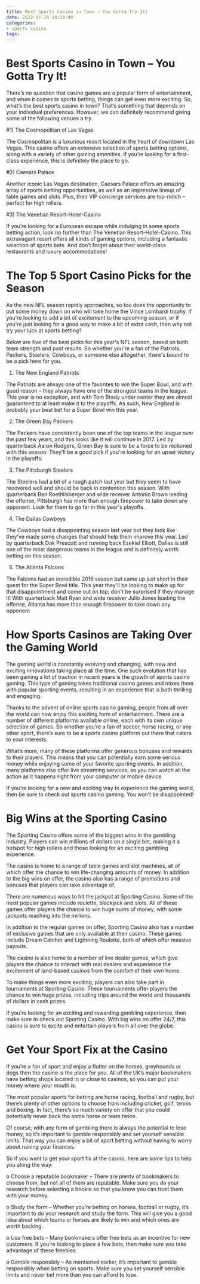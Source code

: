 ```yaml
---
title: Best Sports Casino in Town – You Gotta Try It!
date: 2022-11-25 14:23:00
categories:
- sports casino
tags:
---
```



#  Best Sports Casino in Town – You Gotta Try It!

There’s no question that casino games are a popular form of entertainment, and when it comes to sports betting, things can get even more exciting.  So, what’s the best sports casino in town? That’s something that depends on your individual preferences. However, we can definitely recommend giving some of the following venues a try.

#1) The Cosmopolitan of Las Vegas

The Cosmopolitan is a luxurious resort located in the heart of downtown Las Vegas. This casino offers an extensive selection of sports betting options, along with a variety of other gaming amenities. If you’re looking for a first-class experience, this is definitely the place to go.

#2) Caesars Palace

Another iconic Las Vegas destination, Caesars Palace offers an amazing array of sports betting opportunities, as well as an impressive lineup of table games and slots. Plus, their VIP concierge services are top-notch – perfect for high rollers.

#3) The Venetian Resort-Hotel-Casino

If you’re looking for a European escape while indulging in some sports betting action, look no further than The Venetian Resort-Hotel-Casino. This extravagant resort offers all kinds of gaming options, including a fantastic selection of sports bets. And don’t forget about their world-class restaurants and luxury accommodations!

#  The Top 5 Sport Casino Picks for the Season

As the new NFL season rapidly approaches, so too does the opportunity to put some money down on who will take home the Vince Lombardi trophy. If you're looking to add a bit of excitement to the upcoming season, or if you're just looking for a good way to make a bit of extra cash, then why not try your luck at sports betting?

Below are five of the best picks for this year's NFL season, based on both team strength and past results. So whether you're a fan of the Patriots, Packers, Steelers, Cowboys, or someone else altogether, there's bound to be a pick here for you.

1. The New England Patriots

The Patriots are always one of the favorites to win the Super Bowl, and with good reason – they always have one of the strongest teams in the league. This year is no exception, and with Tom Brady under center they are almost guaranteed to at least make it to the playoffs. As such, New England is probably your best bet for a Super Bowl win this year.

2. The Green Bay Packers

The Packers have consistently been one of the top teams in the league over the past few years, and this looks like it will continue in 2017. Led by quarterback Aaron Rodgers, Green Bay is sure to be a force to be reckoned with this season. They'll be a good pick if you're looking for an upset victory in the playoffs.

3. The Pittsburgh Steelers

The Steelers had a bit of a rough patch last year but they seem to have recovered well and should be back in contention this season. With quarterback Ben Roethlisberger and wide receiver Antonio Brown leading the offense, Pittsburgh has more than enough firepower to take down any opponent. Look for them to go far in this year's playoffs.

4. The Dallas Cowboys

The Cowboys had a disappointing season last year but they look like they've made some changes that should help them improve this year. Led by quarterback Dak Prescott and running back Ezekiel Elliott, Dallas is still one of the most dangerous teams in the league and is definitely worth betting on this season.

5. The Atlanta Falcons

The Falcons had an incredible 2016 season but came up just short in their quest for the Super Bowl title. This year they'll be looking to make up for that disappointment and come out on top; don't be surprised if they manage it! With quarterback Matt Ryan and wide receiver Julio Jones leading the offense, Atlanta has more than enough firepower to take down any opponent

#  How Sports Casinos are Taking Over the Gaming World

The gaming world is constantly evolving and changing, with new and exciting innovations taking place all the time. One such evolution that has been gaining a lot of traction in recent years is the growth of sports casino gaming. This type of gaming takes traditional casino games and mixes them with popular sporting events, resulting in an experience that is both thrilling and engaging.

Thanks to the advent of online sports casino gaming, people from all over the world can now enjoy this exciting form of entertainment. There are a number of different platforms available online, each with its own unique selection of games. So whether you’re a fan of soccer, horse racing, or any other sport, there’s sure to be a sports casino platform out there that caters to your interests.

What’s more, many of these platforms offer generous bonuses and rewards to their players. This means that you can potentially earn some serious money while enjoying some of your favorite sporting events. In addition, many platforms also offer live streaming services, so you can watch all the action as it happens right from your computer or mobile device.

If you’re looking for a new and exciting way to experience the gaming world, then be sure to check out sports casino gaming. You won’t be disappointed!

#  Big Wins at the Sporting Casino

The Sporting Casino offers some of the biggest wins in the gambling industry. Players can win millions of dollars on a single bet, making it a hotspot for high rollers and those looking for an exciting gambling experience.

The casino is home to a range of table games and slot machines, all of which offer the chance to win life-changing amounts of money. In addition to the big wins on offer, the casino also has a range of promotions and bonuses that players can take advantage of.

There are numerous ways to hit the jackpot at Sporting Casino. Some of the most popular games include roulette, blackjack and slots. All of these games offer players the chance to win huge sums of money, with some jackpots reaching into the millions.

In addition to the regular games on offer, Sporting Casino also has a number of exclusive games that are only available at their casino. These games include Dream Catcher and Lightning Roulette, both of which offer massive payouts.

The casino is also home to a number of live dealer games, which give players the chance to interact with real dealers and experience the excitement of land-based casinos from the comfort of their own home.

To make things even more exciting, players can also take part in tournaments at Sporting Casino. These tournaments offer players the chance to win huge prizes, including trips around the world and thousands of dollars in cash prizes.

If you’re looking for an exciting and rewarding gambling experience, then make sure to check out Sporting Casino. With big wins on offer 24/7, this casino is sure to excite and entertain players from all over the globe.

#  Get Your Sport Fix at the Casino

If you’re a fan of sport and enjoy a flutter on the horses, greyhounds or dogs then the casino is the place for you. All of the UK’s major bookmakers have betting shops located in or close to casinos, so you can put your money where your mouth is.

The most popular sports for betting are horse racing, football and rugby, but there’s plenty of other options to choose from including cricket, golf, tennis and boxing. In fact, there’s so much variety on offer that you could potentially never back the same horse or team twice.

Of course, with any form of gambling there is always the potential to lose money, so it’s important to gamble responsibly and set yourself sensible limits. That way you can enjoy a bit of sport betting without having to worry about ruining your finances.

So if you want to get your sport fix at the casino, here are some tips to help you along the way:

o Choose a reputable bookmaker – There are plenty of bookmakers to choose from, but not all of them are reputable. Make sure you do your research before selecting a bookie so that you know you can trust them with your money.

o Study the form – Whether you’re betting on horses, football or rugby, it’s important to do your research and study the form. This will give you a good idea about which teams or horses are likely to win and which ones are worth backing.

o Use free bets – Many bookmakers offer free bets as an incentive for new customers. If you’re looking to place a few bets, then make sure you take advantage of these freebies.

o Gamble responsibly – As mentioned earlier, it’s important to gamble responsibly when betting on sports. Make sure you set yourself sensible limits and never bet more than you can afford to lose.